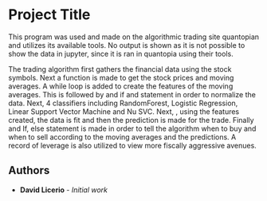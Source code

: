 # Project Title

This program was used and made on the algorithmic trading site quantopian and utilizes its available tools. No output is shown as it is not possible to show the data in jupyter, since it is ran in quantopia using their tools.

The trading algorithm first gathers the financial data using the stock symbols. Next a function is made to get the stock prices and moving averages. A while loop is added to create the features of the moving averages. This is followed by and if and statement in order to normalize the data. Next, 4 classifiers including RandomForest, Logistic Regression, Linear Support Vector Machine and Nu SVC. Next, , using the features created, the data is fit and then the prediction is made for the trade. Finally and If, else statement is made in order to tell the algorithm when to buy and when to sell according to the moving averages and the predictions. A record of leverage is also utilized to view more fiscally aggressive avenues.


## Authors

* **David Licerio** - *Initial work* 

